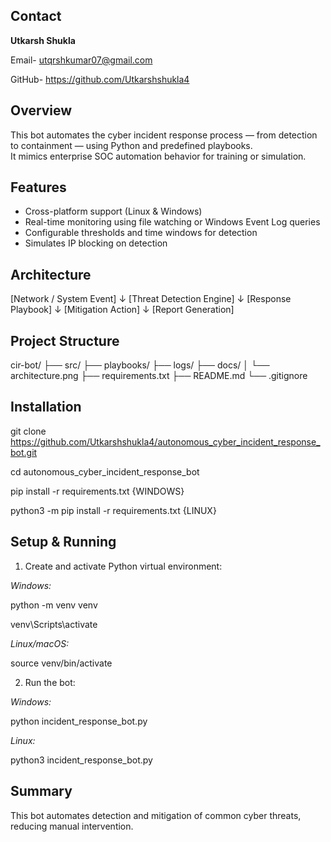 ## Contact

**Utkarsh Shukla**

Email- utqrshkumar07@gmail.com

GitHub- https://github.com/Utkarshshukla4


##  Overview

This bot automates the cyber incident response process — from detection to containment — using Python and predefined playbooks.  
It mimics enterprise SOC automation behavior for training or simulation.

##  Features

- Cross-platform support (Linux & Windows)
- Real-time monitoring using file watching or Windows Event Log queries
- Configurable thresholds and time windows for detection
- Simulates IP blocking on detection


##  Architecture

[Network / System Event]
      ↓
[Threat Detection Engine]
      ↓
[Response Playbook]
      ↓
[Mitigation Action]
      ↓
[Report Generation]


## Project Structure

cir-bot/
├── src/
├── playbooks/
├── logs/
├── docs/
│   └── architecture.png
├── requirements.txt
├── README.md
└── .gitignore


##  Installation

git clone https://github.com/Utkarshshukla4/autonomous_cyber_incident_response_bot.git

cd autonomous_cyber_incident_response_bot

pip install -r requirements.txt  {WINDOWS}

python3 -m pip install -r requirements.txt  {LINUX}


## Setup & Running

1. Create and activate Python virtual environment:

_Windows:_

python -m venv venv

venv\Scripts\activate

_Linux/macOS:_

source venv/bin/activate


2. Run the bot:
   
_Windows:_

python incident_response_bot.py

_Linux:_

python3 incident_response_bot.py

## Summary

This bot automates detection and mitigation of common cyber threats, reducing manual intervention.
